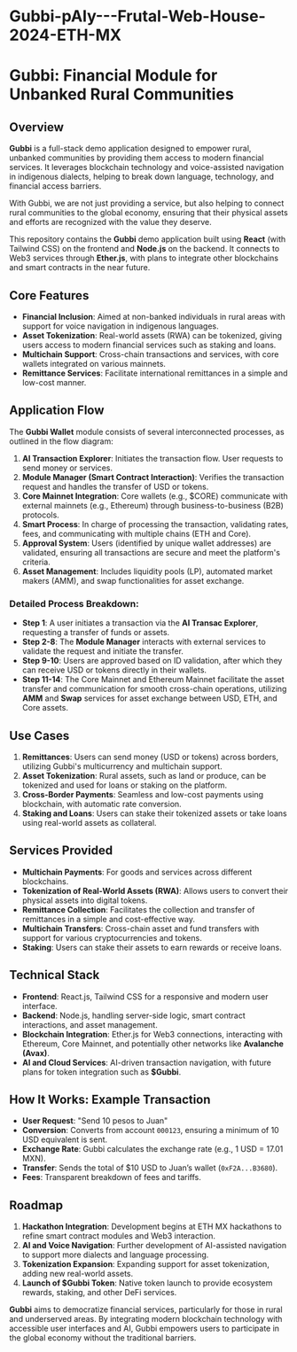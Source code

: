 # Gubbi-pAIy---Frutal-Web-House-2024-ETH-MX


# Gubbi: Financial Module for Unbanked Rural Communities

## Overview

**Gubbi** is a full-stack demo application designed to empower rural, unbanked communities by providing them access to modern financial services. It leverages blockchain technology and voice-assisted navigation in indigenous dialects, helping to break down language, technology, and financial access barriers.

With Gubbi, we are not just providing a service, but also helping to connect rural communities to the global economy, ensuring that their physical assets and efforts are recognized with the value they deserve.

This repository contains the **Gubbi** demo application built using **React** (with Tailwind CSS) on the frontend and **Node.js** on the backend. It connects to Web3 services through **Ether.js**, with plans to integrate other blockchains and smart contracts in the near future.

## Core Features

- **Financial Inclusion**: Aimed at non-banked individuals in rural areas with support for voice navigation in indigenous languages.
- **Asset Tokenization**: Real-world assets (RWA) can be tokenized, giving users access to modern financial services such as staking and loans.
- **Multichain Support**: Cross-chain transactions and services, with core wallets integrated on various mainnets.
- **Remittance Services**: Facilitate international remittances in a simple and low-cost manner.

## Application Flow

The **Gubbi Wallet** module consists of several interconnected processes, as outlined in the flow diagram:

1. **AI Transaction Explorer**: Initiates the transaction flow. User requests to send money or services.
2. **Module Manager (Smart Contract Interaction)**: Verifies the transaction request and handles the transfer of USD or tokens.
3. **Core Mainnet Integration**: Core wallets (e.g., $CORE) communicate with external mainnets (e.g., Ethereum) through business-to-business (B2B) protocols.
4. **Smart Process**: In charge of processing the transaction, validating rates, fees, and communicating with multiple chains (ETH and Core).
5. **Approval System**: Users (identified by unique wallet addresses) are validated, ensuring all transactions are secure and meet the platform's criteria.
6. **Asset Management**: Includes liquidity pools (LP), automated market makers (AMM), and swap functionalities for asset exchange.

### Detailed Process Breakdown:

- **Step 1**: A user initiates a transaction via the **AI Transac Explorer**, requesting a transfer of funds or assets.
- **Step 2-8**: The **Module Manager** interacts with external services to validate the request and initiate the transfer.
- **Step 9-10**: Users are approved based on ID validation, after which they can receive USD or tokens directly in their wallets.
- **Step 11-14**: The Core Mainnet and Ethereum Mainnet facilitate the asset transfer and communication for smooth cross-chain operations, utilizing **AMM** and **Swap** services for asset exchange between USD, ETH, and Core assets.

## Use Cases

1. **Remittances**: Users can send money (USD or tokens) across borders, utilizing Gubbi's multicurrency and multichain support.
2. **Asset Tokenization**: Rural assets, such as land or produce, can be tokenized and used for loans or staking on the platform.
3. **Cross-Border Payments**: Seamless and low-cost payments using blockchain, with automatic rate conversion.
4. **Staking and Loans**: Users can stake their tokenized assets or take loans using real-world assets as collateral.

## Services Provided

- **Multichain Payments**: For goods and services across different blockchains.
- **Tokenization of Real-World Assets (RWA)**: Allows users to convert their physical assets into digital tokens.
- **Remittance Collection**: Facilitates the collection and transfer of remittances in a simple and cost-effective way.
- **Multichain Transfers**: Cross-chain asset and fund transfers with support for various cryptocurrencies and tokens.
- **Staking**: Users can stake their assets to earn rewards or receive loans.

## Technical Stack

- **Frontend**: React.js, Tailwind CSS for a responsive and modern user interface.
- **Backend**: Node.js, handling server-side logic, smart contract interactions, and asset management.
- **Blockchain Integration**: Ether.js for Web3 connections, interacting with Ethereum, Core Mainnet, and potentially other networks like **Avalanche (Avax)**.
- **AI and Cloud Services**: AI-driven transaction navigation, with future plans for token integration such as **$Gubbi**.

## How It Works: Example Transaction

- **User Request**: "Send 10 pesos to Juan"
- **Conversion**: Converts from account `000123`, ensuring a minimum of 10 USD equivalent is sent.
- **Exchange Rate**: Gubbi calculates the exchange rate (e.g., 1 USD = 17.01 MXN).
- **Transfer**: Sends the total of $10 USD to Juan’s wallet (`0xF2A...B3680`).
- **Fees**: Transparent breakdown of fees and tariffs.

## Roadmap

1. **Hackathon Integration**: Development begins at ETH MX hackathons to refine smart contract modules and Web3 interaction.
2. **AI and Voice Navigation**: Further development of AI-assisted navigation to support more dialects and language processing.
3. **Tokenization Expansion**: Expanding support for asset tokenization, adding new real-world assets.
4. **Launch of $Gubbi Token**: Native token launch to provide ecosystem rewards, staking, and other DeFi services.


**Gubbi** aims to democratize financial services, particularly for those in rural and underserved areas. By integrating modern blockchain technology with accessible user interfaces and AI, Gubbi empowers users to participate in the global economy without the traditional barriers.
